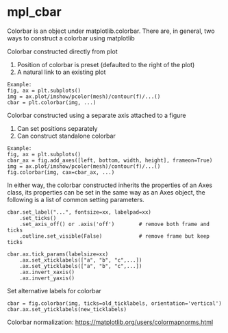 # mpl_cbar
Colorbar is an object under matplotlib.colorbar. There are, in general, two ways to construct a colorbar using matplotlib

Colorbar constructed directly from plot
1. Position of colorbar is preset (defaulted to the right of the plot)
2. A natural link to an existing plot
```
Example:
fig, ax = plt.subplots()
img = ax.plot/imshow/pcolor(mesh)/contour(f)/...()
cbar = plt.colorbar(img, ...)
```

Colorbar constructed using a separate axis attached to a figure
1. Can set positions separately
2. Can construct standalone colorbar
```
Example:
fig, ax = plt.subplots()
cbar_ax = fig.add_axes([left, bottom, width, height], frameon=True)
img = ax.plot/imshow/pcolor(mesh)/contour(f)/...()
fig.colorbar(img, cax=cbar_ax, ...)
```
In either way, the colorbar constructed inherits the properties of an Axes class, its properties can be set in the same way as an Axes object, the following is a list of common setting parameters.
```
cbar.set_label("...", fontsize=xx, labelpad=xx)
    .set_ticks()
    .set_axis_off() or .axis('off')        # remove both frame and ticks
    .outline.set_visible(False)            # remove frame but keep ticks

cbar.ax.tick_params(labelsize=xx)
    .ax.set_xticklabels(["a", "b", "c",...])
    .ax.set_yticklabels(["a", "b", "c",...])
    .ax.invert_xaxis()
    .ax.invert_yaxis()
```

Set alternative labels for colorbar
```
cbar = fig.colorbar(img, ticks=old_ticklabels, orientation='vertical')
cbar.ax.set_yticklabels(new_ticklabels)
```

Colorbar normalization: https://matplotlib.org/users/colormapnorms.html
